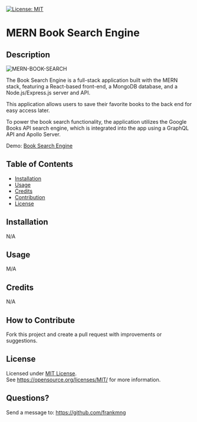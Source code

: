 [![License: MIT](https://img.shields.io/badge/License-MIT-yellow.svg)](https://opensource.org/licenses/MIT)
# MERN Book Search Engine
## Description
![MERN-BOOK-SEARCH](https://raw.githubusercontent.com/frankmng/Book-Search-Engine/blob/main/mern-book-search.png)


The Book Search Engine is a full-stack application built with the MERN stack, featuring a React-based front-end, a MongoDB database, and a Node.js/Express.js server and API. 

This application allows users to save their favorite books to the back end for easy access later. 

To power the book search functionality, the application utilizes the Google Books API search engine, which is integrated into the app using a GraphQL API and Apollo Server.

Demo: [Book Search Engine](https://react-profolio-frank.herokuapp.com/)

## Table of Contents
- [Installation](#installation)
- [Usage](#usage)
- [Credits](#credits)
- [Contribution](#contribution)
- [License](#license)

## Installation
N/A
## Usage
M/A
## Credits
N/A

## How to Contribute
Fork this project and create a pull request with improvements or suggestions.
## License
Licensed under <a href="https://opensource.org/licenses/MIT/">MIT License<a>.<br>
See https://opensource.org/licenses/MIT/ for more information.

## Questions?
Send a message to: https://github.com/frankmng
